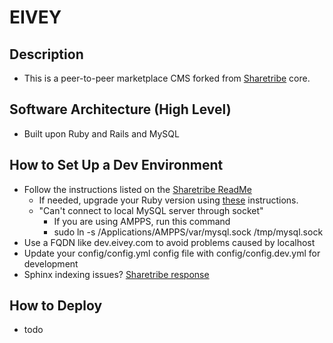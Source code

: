 # EIVEY #

## Description ##

* This is a peer-to-peer marketplace CMS forked from [Sharetribe](https://github.com/sharetribe/sharetribe) core.

## Software Architecture (High Level) ##

* Built upon Ruby and Rails and MySQL

## How to Set Up a Dev Environment ##

* Follow the instructions listed on the [Sharetribe ReadMe](https://github.com/sharetribe/sharetribe)
    * If needed, upgrade your Ruby version using [these](https://gorails.com/setup/osx/10.11-el-capitan) instructions. 
    * "Can't connect to local MySQL server through socket"
        * If you are using AMPPS, run this command
        * sudo ln -s /Applications/AMPPS/var/mysql.sock /tmp/mysql.sock
* Use a FQDN like dev.eivey.com to avoid problems caused by localhost
* Update your config/config.yml config file with config/config.dev.yml for development
* Sphinx indexing issues?  [Sharetribe response](https://github.com/sharetribe/sharetribe/issues/2334)

## How to Deploy ##

* todo

